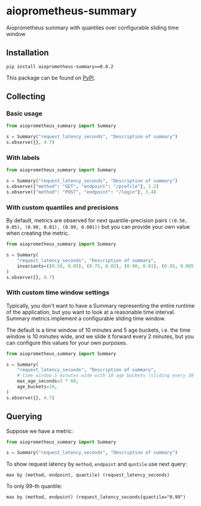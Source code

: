 # aioprometheus-summary
Aioprometheus summary with quantiles over configurable sliding time window

## Installation
```
pip install aioprometheus-summary==0.0.2
```

This package can be found on [PyPI](https://pypi.org/project/aioprometheus-summary/).

## Collecting

### Basic usage

```python
from aioprometheus_summary import Summary

s = Summary("request_latency_seconds", "Description of summary")
s.observe({}, 4.7)
```

### With labels

```python
from aioprometheus_summary import Summary

s = Summary("request_latency_seconds", "Description of summary")
s.observe({"method": "GET", "endpoint": "/profile"}, 1.2)
s.observe({"method": "POST", "endpoint": "/login"}, 3.4)
```

### With custom quantiles and precisions

By default, metrics are observed for next quantile-precision pairs
`((0.50, 0.05), (0.90, 0.01), (0.99, 0.001))` 
but you can provide your own value when creating the metric.

```python
from aioprometheus_summary import Summary

s = Summary(
    "request_latency_seconds", "Description of summary",
    invariants=((0.50, 0.05), (0.75, 0.02), (0.90, 0.01), (0.95, 0.005), (0.99, 0.001)),
)
s.observe({}, 4.7)
```

### With custom time window settings

Typically, you don't want to have a Summary representing the entire runtime of the application, 
but you want to look at a reasonable time interval. Summary metrics implement a configurable sliding time window.

The default is a time window of 10 minutes and 5 age buckets, i.e. the time window is 10 minutes wide, and
we slide it forward every 2 minutes, but you can configure this values for your own purposes.

```python
from aioprometheus_summary import Summary

s = Summary(
    "request_latency_seconds", "Description of summary",
    # time window 5 minutes wide with 10 age buckets (sliding every 30 seconds)
    max_age_seconds=5 * 60,
    age_buckets=10,
)
s.observe({}, 4.7)
```

## Querying

Suppose we have a metric:

```python
from aioprometheus_summary import Summary

s = Summary("request_latency_seconds", "Description of summary")
```

To show request latency by `method`, `endpoint` and `quntile` use next query:
```
max by (method, endpoint, quantile) (request_latency_seconds)
```

To only 99-th quantile:
```
max by (method, endpoint) (request_latency_seconds{quantile="0.99")
```
